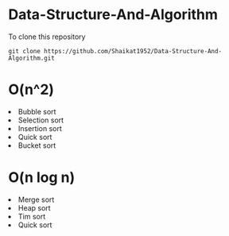 # Data-Structure-And-Algorithm

To clone this repository
```
git clone https://github.com/Shaikat1952/Data-Structure-And-Algorithm.git
```
<h1>O(n^2)</h1>
<li>Bubble sort<//li>
<li>Selection sort<//li>
<li>Insertion sort<//li>
<li>Quick sort<//li>
<li>Bucket sort<//li>


<h1>O(n log n)</h1>
<li>Merge sort<//li>
<li>Heap sort<//li>
<li>Tim sort<//li>
<li>Quick sort<//li>
